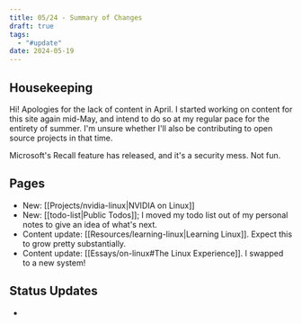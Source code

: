 ```yaml
---
title: 05/24 - Summary of Changes
draft: true
tags:
  - "#update"
date: 2024-05-19
---
```

## Housekeeping
Hi! Apologies for the lack of content in April. I started working on content for this site again mid-May, and intend to do so at my regular pace for the entirety of summer. I'm unsure whether I'll also be contributing to open source projects in that time.

Microsoft's Recall feature has released, and it's a security mess. Not fun.
## Pages
- New: [[Projects/nvidia-linux|NVIDIA on Linux]]
- New: [[todo-list|Public Todos]]; I moved my todo list out of my personal notes to give an idea of what's next.
- Content update: [[Resources/learning-linux|Learning Linux]]. Expect this to grow pretty substantially.
- Content update: [[Essays/on-linux#The Linux Experience]]. I swapped to a new system!
## Status Updates
- 